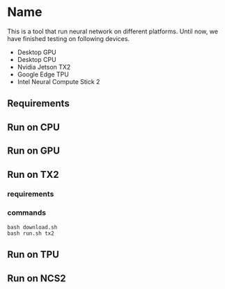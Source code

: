 # Name


This is a tool that run neural network on different platforms. Until now, we have finished 
testing on following devices.
- Desktop GPU
- Desktop CPU
- Nvidia Jetson TX2
- Google Edge TPU
- Intel Neural Compute Stick 2


## Requirements

## Run on CPU


## Run on GPU


## Run on TX2
### requirements

### commands
``` shell script
bash download.sh
bash run.sh tx2
```
## Run on TPU


## Run on NCS2
